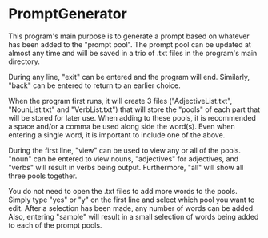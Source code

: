 # PromptGenerator

This program's main purpose is to generate a prompt based on whatever has been added to the "prompt pool".
The prompt pool can be updated at almost any time and will be saved in a trio of .txt files in the program's main directory.

During any line, "exit" can be entered and the program will end.
Similarly, "back" can be entered to return to an earlier choice.

When the program first runs, it will create 3 files ("AdjectiveList.txt", "NounList.txt" and "VerbList.txt") that will store the "pools" of each part that will be stored for later use.
When adding to these pools, it is recommended a space and/or a comma be used along side the word(s).
Even when entering a single word, it is important to include one of the above.

During the first line, "view" can be used to view any or all of the pools.
"noun" can be entered to view nouns, "adjectives" for adjectives, and "verbs" will result in verbs being output. Furthermore, "all" will show all three pools together.

You do not need to open the .txt files to add more words to the pools. Simply type "yes" or "y" on the first line and select which pool you want to edit.
After a selection has been made, any number of words can be added. 
Also, entering "sample" will result in a small selection of words being added to each of the prompt pools.
